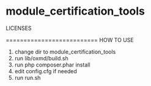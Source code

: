 module_certification_tools
==========================
LICENSES

==========================
HOW TO USE
1) change dir to module_certification_tools
2) run lib/oxmd/build.sh
3) run php composer.phar install
4) edit config.cfg if needed
4) run run.sh
